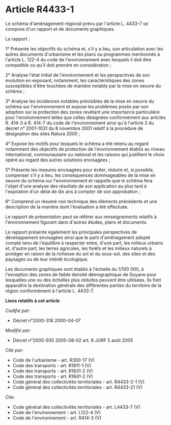# Article R4433-1

Le schéma d'aménagement régional prévu par l'article L. 4433-7 se compose d'un rapport et de documents graphiques. 

Le rapport : 

1° Présente les objectifs du schéma et, s'il y a lieu, son articulation avec les autres documents d'urbanisme et les plans ou
programmes mentionnés à l'article L. 122-4 du code de l'environnement avec lesquels il doit être compatible ou qu'il doit
prendre en considération ; 

2° Analyse l'état initial de l'environnement et les perspectives de son évolution en exposant, notamment, les
caractéristiques des zones susceptibles d'être touchées de manière notable par la mise en oeuvre du schéma ; 

3° Analyse les incidences notables prévisibles de la mise en oeuvre du schéma sur l'environnement et expose les problèmes
posés par son adoption sur la protection des zones revêtant une importance particulière pour l'environnement telles que
celles désignées conformément aux articles R. 414-3 à R. 414-7 du code de l'environnement ainsi qu'à l'article 2 du décret n°
2001-1031 du 8 novembre 2001 relatif à la procédure de désignation des sites Natura 2000 ; 

4° Expose les motifs pour lesquels le schéma a été retenu au regard notamment des objectifs de protection de l'environnement
établis au niveau international, communautaire ou national et les raisons qui justifient le choix opéré au regard des autres
solutions envisagées ; 

5° Présente les mesures envisagées pour éviter, réduire et, si possible, compenser s'il y a lieu, les conséquences
dommageables de la mise en oeuvre du schéma sur l'environnement et rappelle que le schéma fera l'objet d'une analyse des
résultats de son application au plus tard à l'expiration d'un délai de dix ans à compter de son approbation ; 

6° Comprend un résumé non technique des éléments précédents et une description de la manière dont l'évaluation a été
effectuée. 

Le rapport de présentation peut se référer aux renseignements relatifs à l'environnement figurant dans d'autres études, plans
et documents. 

Le rapport présente également les principales perspectives de développement envisagées ainsi que le parti d'aménagement
adopté compte tenu de l'équilibre à respecter entre, d'une part, les milieux urbains et, d'autre part, les terres agricoles,
les forêts et les milieux naturels à protéger en raison de la richesse du sol et du sous-sol, des sites et des paysages ou de
leur intérêt écologique. 

Les documents graphiques sont établis à l'échelle du 1/100 000, à l'exception des zones de faible densité démographique de
Guyane pour lesquelles une ou des échelles plus réduites peuvent être utilisées. Ils font apparaître la destination générale
des différentes parties du territoire de la région conformément à l'article L. 4433-7.

**Liens relatifs à cet article**

_Codifié par_:

  - Décret n°2000-318 2000-04-07

_Modifié par_:

  - Décret n°2005-935 2005-08-02 art. 8 JORF 5 août 2005

_Cité par_:

  - Code de l'urbanisme - art. R300-17 (V)
  - Code des transports - art. R1811-1 (V)
  - Code des transports - art. R1831-2 (V)
  - Code des transports - art. R1841-2 (V)
  - Code général des collectivités territoriales - art. R4433-2-1 (V)
  - Code général des collectivités territoriales - art. R4433-21 (V)

_Cite_:

  - Code général des collectivités territoriales - art. L4433-7 (V)
  - Code de l'environnement - art. L122-4 (V)
  - Code de l'environnement - art. R414-3 (V)
